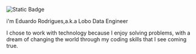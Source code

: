 ![Static Badge](https://img.shields.io/badge/Lobistico-%20%23KeepTheWolf%20-%20%23303f6b)

i'm Eduardo Rodrigues,a.k.a Lobo
Data Engineer

I chose to work with technology because I enjoy solving problems, with a dream of changing the world through my coding skills that I see coming true.
